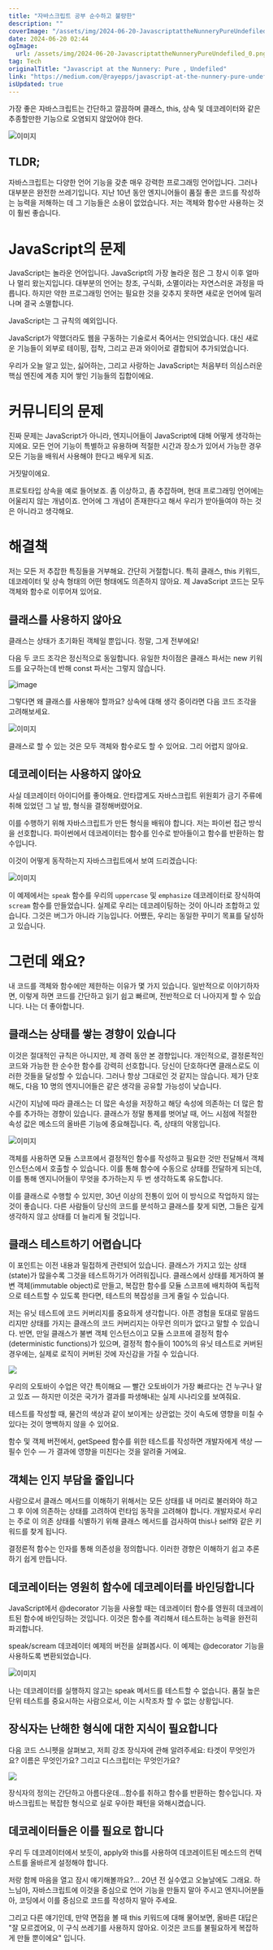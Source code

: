 ```yaml
---
title: "자바스크립트 공부 순수하고 불량한"
description: ""
coverImage: "/assets/img/2024-06-20-JavascriptattheNunneryPureUndefiled_0.png"
date: 2024-06-20 02:44
ogImage: 
  url: /assets/img/2024-06-20-JavascriptattheNunneryPureUndefiled_0.png
tag: Tech
originalTitle: "Javascript at the Nunnery: Pure , Undefiled"
link: "https://medium.com/@rayepps/javascript-at-the-nunnery-pure-undefiled-353e32fd6e1b"
isUpdated: true
---
```





가장 좋은 자바스크립트는 간단하고 깔끔하며 클래스, this, 상속 및 데코레이터와 같은 추종할만한 기능으로 오염되지 않았어야 한다.

![이미지](/assets/img/2024-06-20-JavascriptattheNunneryPureUndefiled_0.png)

## TLDR;

자바스크립트는 다양한 언어 기능을 갖춘 매우 강력한 프로그래밍 언어입니다. 그러나 대부분은 완전한 쓰레기입니다. 지난 10년 동안 엔지니어들이 품질 좋은 코드를 작성하는 능력을 저해하는 데 그 기능들은 소용이 없었습니다. 저는 객체와 함수만 사용하는 것이 훨씬 좋습니다.

<div class="content-ad"></div>

# JavaScript의 문제

JavaScript는 놀라운 언어입니다. JavaScript의 가장 놀라운 점은 그 창시 이후 얼마나 멀리 왔는지입니다. 대부분의 언어는 창조, 구식화, 소멸이라는 자연스러운 과정을 따릅니다. 하지만 약한 프로그래밍 언어는 필요한 것을 갖추지 못하면 새로운 언어에 밀려나며 결국 소멸합니다.

JavaScript는 그 규칙의 예외입니다.

JavaScript가 약했더라도 웹을 구동하는 기술로서 죽어서는 안되었습니다. 대신 새로운 기능들이 외부로 테이핑, 접착, 그리고 끈과 와이어로 결합되어 추가되었습니다.

<div class="content-ad"></div>

우리가 오늘 알고 있는, 싫어하는, 그리고 사랑하는 JavaScript는 처음부터 의심스러운 핵심 엔진에 계층 지어 쌓인 기능들의 집합이에요.

# 커뮤니티의 문제

진짜 문제는 JavaScript가 아니라, 엔지니어들이 JavaScript에 대해 어떻게 생각하는지에요. 모든 언어 기능이 특별하고 유용하며 적절한 시간과 장소가 있어서 가능한 경우 모든 기능을 배워서 사용해야 한다고 배우게 되죠.

거짓말이에요.

<div class="content-ad"></div>

프로토타입 상속을 예로 들어보죠. 좀 이상하고, 좀 추잡하며, 현대 프로그래밍 언어에는 어울리지 않는 개념이죠. 언어에 그 개념이 존재한다고 해서 우리가 받아들여야 하는 것은 아니라고 생각해요.

# 해결책

저는 모든 저 추잡한 특징들을 거부해요. 간단히 거절합니다. 특히 클래스, this 키워드, 데코레이터 및 상속 형태의 어떤 형태에도 의존하지 않아요. 제 JavaScript 코드는 모두 객체와 함수로 이루어져 있어요.

## 클래스를 사용하지 않아요

<div class="content-ad"></div>

클래스는 상태가 초기화된 객체일 뿐입니다. 정말, 그게 전부에요!

다음 두 코드 조각은 정신적으로 동일합니다. 유일한 차이점은 클래스 파서는 new 키워드를 요구하는데 반해 const 파서는 그렇지 않습니다.

![image](/assets/img/2024-06-20-JavascriptattheNunneryPureUndefiled_1.png)

그렇다면 왜 클래스를 사용해야 할까요? 상속에 대해 생각 중이라면 다음 코드 조각을 고려해보세요.

<div class="content-ad"></div>


![이미지](/assets/img/2024-06-20-JavascriptattheNunneryPureUndefiled_2.png)

클래스로 할 수 있는 것은 모두 객체와 함수로도 할 수 있어요. 그리 어렵지 않아요.

## 데코레이터는 사용하지 않아요

사실 데코레이터 아이디어를 좋아해요. 안타깝게도 자바스크립트 위원회가 금기 주류에 취해 있었던 그 날 밤, 형식을 결정해버렸어요.


<div class="content-ad"></div>

이를 수행하기 위해 자바스크립트가 만든 형식을 배워야 합니다. 저는 파이썬 접근 방식을 선호합니다. 파이썬에서 데코레이터는 함수를 인수로 받아들이고 함수를 반환하는 함수입니다.

이것이 어떻게 동작하는지 자바스크립트에서 보여 드리겠습니다:

![이미지](/assets/img/2024-06-20-JavascriptattheNunneryPureUndefiled_3.png)

이 예제에서는 `speak` 함수를 우리의 `uppercase` 및 `emphasize` 데코레이터로 장식하여 `scream` 함수를 만들었습니다. 실제로 우리는 데코레이팅하는 것이 아니라 조합하고 있습니다. 그것은 버그가 아니라 기능입니다. 어쨌든, 우리는 동일한 꾸미기 목표를 달성하고 있습니다.

<div class="content-ad"></div>

# 그런데 왜요?

내 코드를 객체와 함수에만 제한하는 이유가 몇 가지 있습니다. 일반적으로 이야기하자면, 이렇게 하면 코드를 간단하고 읽기 쉽고 빠르며, 전반적으로 더 나아지게 할 수 있습니다. 나는 더 좋아합니다.

## 클래스는 상태를 쌓는 경향이 있습니다

이것은 절대적인 규칙은 아니지만, 제 경력 동안 본 경향입니다. 개인적으로, 결정론적인 코드와 가능한 한 순수한 함수를 강력히 선호합니다. 당신이 단호하다면 클래스로도 이러한 것들을 달성할 수 있습니다. 그러나 항상 그대로인 것 같지는 않습니다. 제가 단호해도, 다음 10 명의 엔지니어들은 같은 생각을 공유할 가능성이 낮습니다.

<div class="content-ad"></div>

시간이 지남에 따라 클래스는 더 많은 속성을 저장하고 해당 속성에 의존하는 더 많은 함수를 추가하는 경향이 있습니다. 클래스가 정말 통제를 벗어날 때, 어느 시점에 적절한 속성 값은 메소드의 올바른 기능에 중요해집니다. 즉, 상태의 악몽입니다.

![이미지](/assets/img/2024-06-20-JavascriptattheNunneryPureUndefiled_4.png)

객체를 사용하면 모듈 스코프에서 결정적인 함수를 작성하고 필요한 것만 전달해서 객체 인스턴스에서 호출할 수 있습니다. 이를 통해 함수에 수동으로 상태를 전달하게 되는데, 이를 통해 엔지니어들이 무엇을 추가하는지 두 번 생각하도록 유도합니다.

이를 클래스로 수행할 수 있지만, 30년 이상의 전통이 있어 이 방식으로 작업하지 않는 것이 좋습니다. 다른 사람들이 당신의 코드를 분석하고 클래스를 찾게 되면, 그들은 깊게 생각하지 않고 상태를 더 늘리게 될 것입니다.

<div class="content-ad"></div>

## 클래스 테스트하기 어렵습니다

이 포인트는 이전 내용과 밀접하게 관련되어 있습니다. 클래스가 가지고 있는 상태(state)가 많을수록 그것을 테스트하기가 어려워집니다. 클래스에서 상태를 제거하여 불변 객체(immutable object)로 만들고, 복잡한 함수를 모듈 스코프에 배치하여 독립적으로 테스트할 수 있도록 한다면, 테스트의 복잡성을 크게 줄일 수 있습니다.

저는 유닛 테스트에 코드 커버리지를 중요하게 생각합니다. 아픈 경험을 토대로 말씀드리지만 상태를 가지는 클래스의 코드 커버리지는 아무런 의미가 없다고 말할 수 있습니다. 반면, 만일 클래스가 불변 객체 인스턴스이고 모듈 스코프에 결정적 함수(deterministic functions)가 있으며, 결정적 함수들이 100%의 유닛 테스트로 커버된 경우에는, 실제로 로직이 커버된 것에 자신감을 가질 수 있습니다.

<img src="/assets/img/2024-06-20-JavascriptattheNunneryPureUndefiled_5.png" />

<div class="content-ad"></div>

우리의 오토바이 수업은 약간 특이해요 — 빨간 오토바이가 가장 빠르다는 건 누구나 알고 있죠 — 하지만 이것은 국가가 결과를 파생해내는 실제 시나리오를 보여줘요.

테스트를 작성할 때, 물건의 색상과 같이 보이게는 상관없는 것이 속도에 영향을 미칠 수 있다는 것이 명백하지 않을 수 있어요.

함수 및 객체 버전에서, getSpeed 함수를 위한 테스트를 작성하면 개발자에게 색상 — 필수 인수 — 가 결과에 영향을 미친다는 것을 알려줄 거에요.

<div class="content-ad"></div>

## 객체는 인지 부담을 줄입니다

사람으로서 클래스 메서드를 이해하기 위해서는 모든 상태를 내 머리로 불러와야 하고 그 후 이에 의존하는 상태를 고려하여 런타임 동작을 고려해야 합니다. 개발자로서 우리는 주로 이 의존 상태를 식별하기 위해 클래스 메서드를 검사하여 this나 self와 같은 키워드를 찾게 됩니다.

결정론적 함수는 인자를 통해 의존성을 정의합니다. 이러한 경향은 이해하기 쉽고 추론하기 쉽게 만듭니다.

## 데코레이터는 영원히 함수에 데코레이터를 바인딩합니다

<div class="content-ad"></div>

JavaScript에서 @decorator 기능을 사용할 때는 데코레이터 함수를 영원히 데코레이트된 함수에 바인딩하는 것입니다. 이것은 함수를 격리해서 테스트하는 능력을 완전히 파괴합니다.

speak/scream 데코레이터 예제의 버전을 살펴봅시다. 이 예제는 @decorator 기능을 사용하도록 변환되었습니다.

![이미지](/assets/img/2024-06-20-JavascriptattheNunneryPureUndefiled_7.png)

나는 데코레이터를 실행하지 않고는 speak 메서드를 테스트할 수 없습니다. 품질 높은 단위 테스트를 중요시하는 사람으로서, 이는 시작조차 할 수 없는 상황입니다.

<div class="content-ad"></div>

## 장식자는 난해한 형식에 대한 지식이 필요합니다

다음 코드 스니펫을 살펴보고, 저희 강조 장식자에 관해 알려주세요: 타겟이 무엇인가요? 이름은 무엇인가요? 그리고 디스크립터는 무엇인가요?

<img src="/assets/img/2024-06-20-JavascriptattheNunneryPureUndefiled_8.png" />

장식자의 정의는 간단하고 아름다운데...함수를 취하고 함수를 반환하는 함수입니다. 자바스크립트는 복잡한 형식으로 실로 우아한 패턴을 와해시켰습니다.

<div class="content-ad"></div>

## 데코레이터들은 이를 필요로 합니다

우리 두 데코레이터에서 보듯이, apply와 this를 사용하여 데코레이트된 메소드의 컨텍스트를 올바르게 설정해야 합니다.

저랑 함께 마음을 열고 잠시 얘기해볼까요?... 20년 전 실수였고 오늘날에도 그래요. 하느님아, 자바스크립트에 이것을 중심으로 언어 기능을 만들지 말아 주시고 엔지니어분들아, 코딩에서 이를 중심으로 코드를 작성하지 말아 주세요.

그리고 다른 얘기인데, 만약 면접을 볼 때 this 키워드에 대해 물어보면, 올바른 대답은 "잘 모르겠어요, 이 구식 쓰레기를 사용하지 않아요. 이것은 코드를 불필요하게 복잡하게 만들 뿐이에요" 입니다.